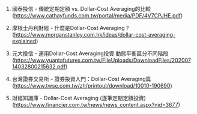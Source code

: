 

1. 國泰投信 - 傳統定期定額 vs. Dollar-Cost Averaging的比較 (https://www.cathayfunds.com.tw/portal/media/PDF/4V7CPJHE.pdf)

2. 摩根士丹利財經 - 什麼是Dollar-Cost Averaging？(https://www.morganstanley.com.hk/ideas/dollar-cost-averaging-explained)

3. 元大投信 - 運用Dollar-Cost Averaging投資 動態平衡區分不同階段 (https://www.yuantafutures.com.tw/FileUploads/DownloadFiles/20200714032800215632.pdf)

4. 台灣證券交易所 - 證券投資入門：Dollar-Cost Averaging篇 (https://www.twse.com.tw/zh/printout/download/10010-190690)

5. 財經知識庫 - Dollar-Cost Averaging (逐筆定期定額投資) (https://www.financier.com.tw/news/news_content.aspx?nid=3677)